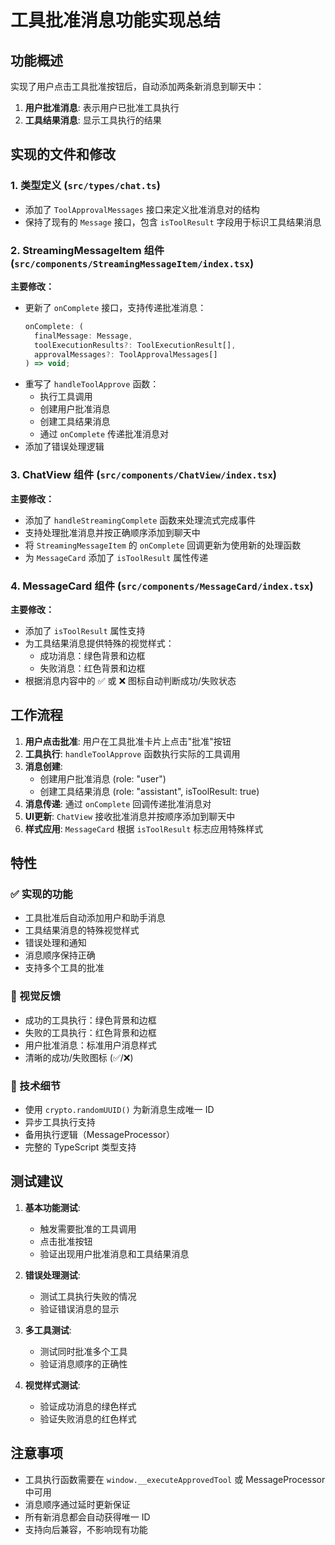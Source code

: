 # 工具批准消息功能实现总结

## 功能概述
实现了用户点击工具批准按钮后，自动添加两条新消息到聊天中：
1. **用户批准消息**: 表示用户已批准工具执行
2. **工具结果消息**: 显示工具执行的结果

## 实现的文件和修改

### 1. 类型定义 (`src/types/chat.ts`)
- 添加了 `ToolApprovalMessages` 接口来定义批准消息对的结构
- 保持了现有的 `Message` 接口，包含 `isToolResult` 字段用于标识工具结果消息

### 2. StreamingMessageItem 组件 (`src/components/StreamingMessageItem/index.tsx`)
**主要修改：**
- 更新了 `onComplete` 接口，支持传递批准消息：
  ```typescript
  onComplete: (
    finalMessage: Message,
    toolExecutionResults?: ToolExecutionResult[],
    approvalMessages?: ToolApprovalMessages[]
  ) => void;
  ```
- 重写了 `handleToolApprove` 函数：
  - 执行工具调用
  - 创建用户批准消息
  - 创建工具结果消息
  - 通过 `onComplete` 传递批准消息对
- 添加了错误处理逻辑

### 3. ChatView 组件 (`src/components/ChatView/index.tsx`)
**主要修改：**
- 添加了 `handleStreamingComplete` 函数来处理流式完成事件
- 支持处理批准消息并按正确顺序添加到聊天中
- 将 `StreamingMessageItem` 的 `onComplete` 回调更新为使用新的处理函数
- 为 `MessageCard` 添加了 `isToolResult` 属性传递

### 4. MessageCard 组件 (`src/components/MessageCard/index.tsx`)
**主要修改：**
- 添加了 `isToolResult` 属性支持
- 为工具结果消息提供特殊的视觉样式：
  - 成功消息：绿色背景和边框
  - 失败消息：红色背景和边框
- 根据消息内容中的 ✅ 或 ❌ 图标自动判断成功/失败状态

## 工作流程

1. **用户点击批准**: 用户在工具批准卡片上点击"批准"按钮
2. **工具执行**: `handleToolApprove` 函数执行实际的工具调用
3. **消息创建**: 
   - 创建用户批准消息 (role: "user")
   - 创建工具结果消息 (role: "assistant", isToolResult: true)
4. **消息传递**: 通过 `onComplete` 回调传递批准消息对
5. **UI更新**: `ChatView` 接收批准消息并按顺序添加到聊天中
6. **样式应用**: `MessageCard` 根据 `isToolResult` 标志应用特殊样式

## 特性

### ✅ 实现的功能
- 工具批准后自动添加用户和助手消息
- 工具结果消息的特殊视觉样式
- 错误处理和通知
- 消息顺序保持正确
- 支持多个工具的批准

### 🎨 视觉反馈
- 成功的工具执行：绿色背景和边框
- 失败的工具执行：红色背景和边框
- 用户批准消息：标准用户消息样式
- 清晰的成功/失败图标 (✅/❌)

### 🔧 技术细节
- 使用 `crypto.randomUUID()` 为新消息生成唯一 ID
- 异步工具执行支持
- 备用执行逻辑（MessageProcessor）
- 完整的 TypeScript 类型支持

## 测试建议

1. **基本功能测试**:
   - 触发需要批准的工具调用
   - 点击批准按钮
   - 验证出现用户批准消息和工具结果消息

2. **错误处理测试**:
   - 测试工具执行失败的情况
   - 验证错误消息的显示

3. **多工具测试**:
   - 测试同时批准多个工具
   - 验证消息顺序的正确性

4. **视觉样式测试**:
   - 验证成功消息的绿色样式
   - 验证失败消息的红色样式

## 注意事项

- 工具执行函数需要在 `window.__executeApprovedTool` 或 MessageProcessor 中可用
- 消息顺序通过延时更新保证
- 所有新消息都会自动获得唯一 ID
- 支持向后兼容，不影响现有功能
